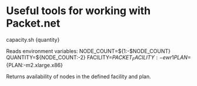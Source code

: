 # Useful tools for working with Packet.net

capacity.sh {quantity}


Reads environment variables:
  NODE_COUNT=${1:-$NODE_COUNT}
  QUANTITY=${NODE_COUNT:-2}
  FACILITY=${PACKET_FACILITY:-ewr1}
  PLAN=${PLAN:-m2.xlarge.x86}

Returns availability of nodes in the defined facility and plan.



